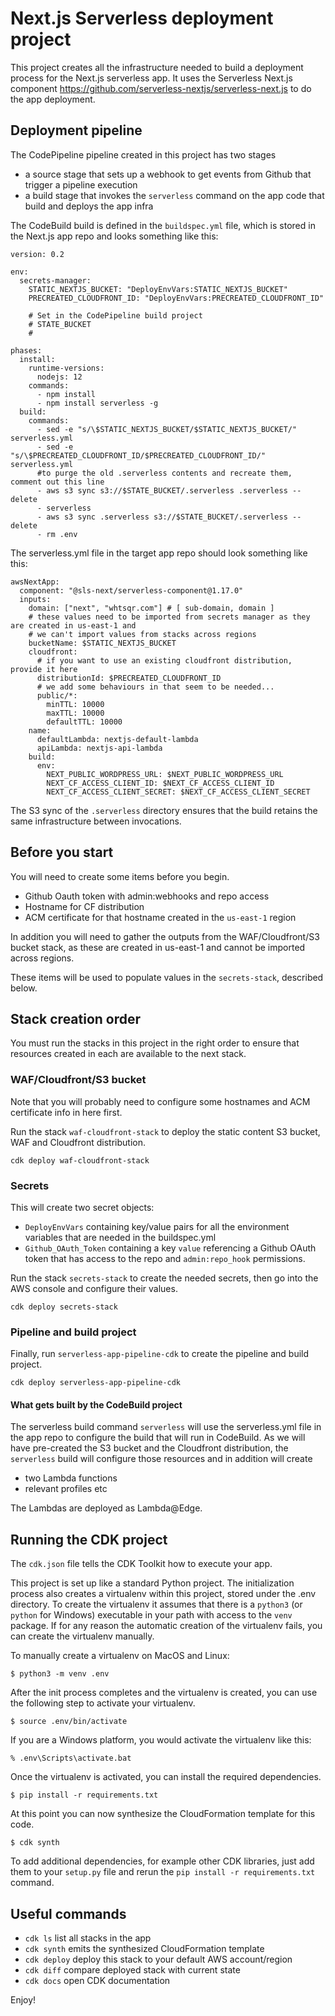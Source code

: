 # Next.js Serverless deployment project

This project creates all the infrastructure needed to build a deployment process for the Next.js serverless app. It uses the Serverless Next.js component https://github.com/serverless-nextjs/serverless-next.js to do the app deployment.

## Deployment pipeline

The CodePipeline pipeline created in this project has two stages

- a source stage that sets up a webhook to get events from Github that trigger a pipeline execution
- a build stage that invokes the `serverless` command on the app code that build and deploys the app infra

The CodeBuild build is defined in the `buildspec.yml` file, which is stored in the Next.js app repo and looks something like this:

```
version: 0.2

env:
  secrets-manager:
    STATIC_NEXTJS_BUCKET: "DeployEnvVars:STATIC_NEXTJS_BUCKET"
    PRECREATED_CLOUDFRONT_ID: "DeployEnvVars:PRECREATED_CLOUDFRONT_ID"

    # Set in the CodePipeline build project
    # STATE_BUCKET
    #

phases:
  install:
    runtime-versions:
      nodejs: 12
    commands:
      - npm install
      - npm install serverless -g
  build:
    commands:
      - sed -e "s/\$STATIC_NEXTJS_BUCKET/$STATIC_NEXTJS_BUCKET/" serverless.yml
      - sed -e "s/\$PRECREATED_CLOUDFRONT_ID/$PRECREATED_CLOUDFRONT_ID/" serverless.yml
      #to purge the old .serverless contents and recreate them, comment out this line
      - aws s3 sync s3://$STATE_BUCKET/.serverless .serverless --delete
      - serverless
      - aws s3 sync .serverless s3://$STATE_BUCKET/.serverless --delete
      - rm .env

```

The serverless.yml file in the target app repo should look something like this:

```
awsNextApp:
  component: "@sls-next/serverless-component@1.17.0"
  inputs:
    domain: ["next", "whtsqr.com"] # [ sub-domain, domain ]
    # these values need to be imported from secrets manager as they are created in us-east-1 and
    # we can't import values from stacks across regions
    bucketName: $STATIC_NEXTJS_BUCKET
    cloudfront:
      # if you want to use an existing cloudfront distribution, provide it here
      distributionId: $PRECREATED_CLOUDFRONT_ID
      # we add some behaviours in that seem to be needed...
      public/*:
        minTTL: 10000
        maxTTL: 10000
        defaultTTL: 10000
    name:
      defaultLambda: nextjs-default-lambda
      apiLambda: nextjs-api-lambda
    build:
      env:
        NEXT_PUBLIC_WORDPRESS_URL: $NEXT_PUBLIC_WORDPRESS_URL
        NEXT_CF_ACCESS_CLIENT_ID: $NEXT_CF_ACCESS_CLIENT_ID
        NEXT_CF_ACCESS_CLIENT_SECRET: $NEXT_CF_ACCESS_CLIENT_SECRET
```

The S3 sync of the `.serverless` directory ensures that the build retains the same infrastructure between invocations.

## Before you start

You will need to create some items before you begin.

- Github Oauth token with admin:webhooks and repo access
- Hostname for CF distribution
- ACM certificate for that hostname created in the `us-east-1` region

In addition you will need to gather the outputs from the WAF/Cloudfront/S3 bucket stack, as these are created in us-east-1 and cannot be imported across regions.

These items will be used to populate values in the `secrets-stack`, described below.

## Stack creation order

You must run the stacks in this project in the right order to ensure that resources created in each are available to the next stack.

### WAF/Cloudfront/S3 bucket

Note that you will probably need to configure some hostnames and ACM certificate info in here first.

Run the stack `waf-cloudfront-stack` to deploy the static content S3 bucket, WAF and Cloudfront distribution.

```
cdk deploy waf-cloudfront-stack
```

### Secrets

This will create two secret objects:

- `DeployEnvVars` containing key/value pairs for all the environment variables that are needed in the buildspec.yml
- `Github_OAuth_Token` containing a key `value` referencing a Github OAuth token that has access to the repo and `admin:repo_hook` permissions.

Run the stack `secrets-stack` to create the needed secrets, then go into the AWS console and configure their values.

```
cdk deploy secrets-stack
```

### Pipeline and build project

Finally, run `serverless-app-pipeline-cdk` to create the pipeline and build project.

```
cdk deploy serverless-app-pipeline-cdk
```

#### What gets built by the CodeBuild project

The serverless build command `serverless` will use the serverless.yml file in the app repo to configure the build that will run in CodeBuild. As we will have pre-created the S3 bucket and the Cloudfront distribution, the `serverless` build will configure those resources and in addition will create

- two Lambda functions
- relevant profiles etc

The Lambdas are deployed as Lambda@Edge.

## Running the CDK project

The `cdk.json` file tells the CDK Toolkit how to execute your app.

This project is set up like a standard Python project. The initialization
process also creates a virtualenv within this project, stored under the .env
directory. To create the virtualenv it assumes that there is a `python3`
(or `python` for Windows) executable in your path with access to the `venv`
package. If for any reason the automatic creation of the virtualenv fails,
you can create the virtualenv manually.

To manually create a virtualenv on MacOS and Linux:

```
$ python3 -m venv .env
```

After the init process completes and the virtualenv is created, you can use the following
step to activate your virtualenv.

```
$ source .env/bin/activate
```

If you are a Windows platform, you would activate the virtualenv like this:

```
% .env\Scripts\activate.bat
```

Once the virtualenv is activated, you can install the required dependencies.

```
$ pip install -r requirements.txt
```

At this point you can now synthesize the CloudFormation template for this code.

```
$ cdk synth
```

To add additional dependencies, for example other CDK libraries, just add
them to your `setup.py` file and rerun the `pip install -r requirements.txt`
command.

## Useful commands

- `cdk ls` list all stacks in the app
- `cdk synth` emits the synthesized CloudFormation template
- `cdk deploy` deploy this stack to your default AWS account/region
- `cdk diff` compare deployed stack with current state
- `cdk docs` open CDK documentation

Enjoy!
